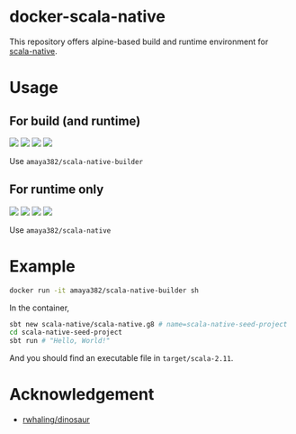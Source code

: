 # docker-scala-native
This repository offers alpine-based build and runtime environment for [scala-native][].

[scala-native]:https://github.com/scala-native/scala-native


# Usage
## For build (and runtime)
![](https://img.shields.io/docker/automated/amaya382/scala-native-builder.svg)
![](https://img.shields.io/docker/build/amaya382/scala-native-builder.svg)
![](https://img.shields.io/microbadger/layers/amaya382/scala-native-builder/latest.svg)
![](https://img.shields.io/microbadger/image-size/amaya382/scala-native-builder/latest.svg)

Use `amaya382/scala-native-builder`

## For runtime only
![](https://img.shields.io/docker/automated/amaya382/scala-native.svg)
![](https://img.shields.io/docker/build/amaya382/scala-native.svg)
![](https://img.shields.io/microbadger/layers/amaya382/scala-native/latest.svg)
![](https://img.shields.io/microbadger/image-size/amaya382/scala-native/latest.svg)

Use `amaya382/scala-native`


# Example
```sh
docker run -it amaya382/scala-native-builder sh
```

In the container,
```sh
sbt new scala-native/scala-native.g8 # name=scala-native-seed-project
cd scala-native-seed-project
sbt run # "Hello, World!"
```

And you should find an executable file in `target/scala-2.11`.


# Acknowledgement
* [rwhaling/dinosaur](https://github.com/rwhaling/dinosaur)

